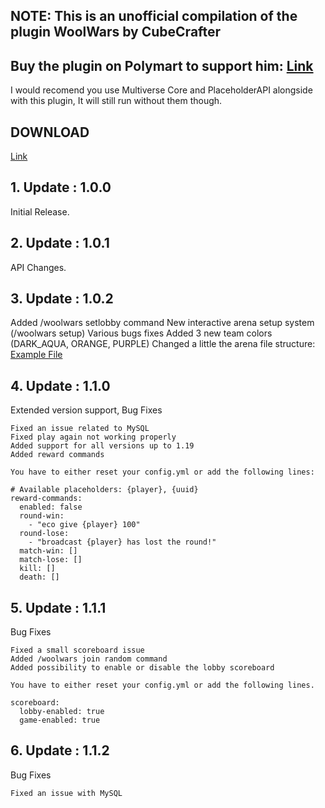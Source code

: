 ## NOTE: This is an unofficial compilation of the plugin WoolWars by CubeCrafter
## Buy the plugin on Polymart to support him: [Link](https://polymart.org/resource/wool-wars.2551)

I would recomend you use Multiverse Core and PlaceholderAPI alongside with this plugin, It will still run without them though.

## DOWNLOAD ##
[Link](https://github.com/NerdsForGaming/WoolWars/releases/tag/1.1.2)


## 1. Update : 1.0.0
Initial Release.

## 2. Update : 1.0.1
API Changes.

## 3. Update : 1.0.2
Added /woolwars setlobby command
New interactive arena setup system (/woolwars setup)
Various bugs fixes
Added 3 new team colors (DARK_AQUA, ORANGE, PURPLE)
Changed a little the arena file structure: [Example File](https://pastebin.com/U8FmEh4U)

## 4. Update : 1.1.0
 Extended version support, Bug Fixes

    Fixed an issue related to MySQL
    Fixed play again not working properly
    Added support for all versions up to 1.19
    Added reward commands

    You have to either reset your config.yml or add the following lines:

    # Available placeholders: {player}, {uuid}
    reward-commands:
      enabled: false
      round-win:
        - "eco give {player} 100"
      round-lose:
        - "broadcast {player} has lost the round!"
      match-win: []
      match-lose: []
      kill: []
      death: []

## 5. Update : 1.1.1
 Bug Fixes

    Fixed a small scoreboard issue
    Added /woolwars join random command
    Added possibility to enable or disable the lobby scoreboard

    You have to either reset your config.yml or add the following lines.

    scoreboard:
      lobby-enabled: true
      game-enabled: true

## 6. Update : 1.1.2
 Bug Fixes

    Fixed an issue with MySQL







